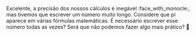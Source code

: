 Excelente, a precisão dos nossos cálculos é inegável :face_with_monocle:, mas tivemos que escrever um número muito longo. Considere que pi aparece em várias fórmulas matemáticas. É necessário escrever esse número todas as vezes? Será que não podemos fazer algo mais prático? :thinking:
